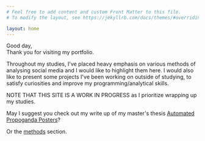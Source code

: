 ```yaml
---
# Feel free to add content and custom Front Matter to this file.
# To modify the layout, see https://jekyllrb.com/docs/themes/#overriding-theme-defaults

layout: home
---
```

Good day,  
Thank you for visiting my portfolio. 

Throughout my studies, I've placed heavy emphasis on various methods of analysing social media and I would like to highlight them here. I would also like to present some projects I've been working on outside of studying, to satisfy curiosities and improve my programming/analytical skills.


NOTE THAT THIS SITE IS A WORK IN PROGRESS as I prioritize wrapping up my studies. 

May I suggest you check out my write up of my master's thesis [Automated Propoganda Posters](/projects/test-bots)?

Or the [methods](/methodologies/) section.